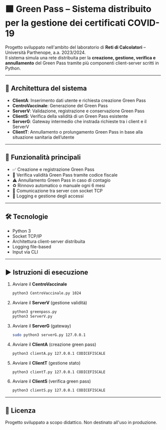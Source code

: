 # 🟩 Green Pass – Sistema distribuito per la gestione dei certificati COVID-19

Progetto sviluppato nell'ambito del laboratorio di **Reti di Calcolatori** – Università Parthenope, a.a. 2023/2024.  
Il sistema simula una rete distribuita per la **creazione, gestione, verifica e annullamento** del Green Pass tramite più componenti client-server scritti in Python.

---

## 🧩 Architettura del sistema

- **ClientA**: Inserimento dati utente e richiesta creazione Green Pass  
- **CentroVaccinale**: Generazione del Green Pass  
- **ServerV**: Validazione, registrazione e conservazione Green Pass  
- **ClientS**: Verifica della validità di un Green Pass esistente  
- **ServerG**: Gateway intermedio che instrada richieste tra i client e il ServerV  
- **ClientT**: Annullamento o prolungamento Green Pass in base alla situazione sanitaria dell’utente

---

## 🧪 Funzionalità principali

- ✅ Creazione e registrazione Green Pass  
- 🔐 Verifica validità Green Pass tramite codice fiscale  
- ⚠️ Annullamento Green Pass in caso di contagio  
- ♻️ Rinnovo automatico o manuale ogni 6 mesi  
- 🔄 Comunicazione tra server con socket TCP  
- 📜 Logging e gestione degli accessi

---

## 🛠️ Tecnologie

- Python 3  
- Socket TCP/IP  
- Architettura client-server distribuita  
- Logging file-based  
- Input via CLI

---

## ▶️ Istruzioni di esecuzione

1. Avviare il **CentroVaccinale**
   ```bash
   python3 CentroVaccinale.py 1024
   ```

2. Avviare il **ServerV** (gestione validità)
   ```bash
   python3 greenpass.py
   python3 ServerV.py
   ```

3. Avviare il **ServerG** (gateway)
   ```bash
   sudo python3 serverG.py 127.0.0.1
   ```

4. Avviare il **ClientA** (creazione green pass)
   ```bash
   python3 clientA.py 127.0.0.1 CODICEFISCALE
   ```

5. Avviare il **ClientT** (gestione stato)
   ```bash
   python3 clientT.py 127.0.0.1 CODICEFISCALE
   ```

6. Avviare il **ClientS** (verifica green pass)
   ```bash
   python3 clientS.py 127.0.0.1 CODICEFISCALE
   ```

---



## 📄 Licenza

Progetto sviluppato a scopo didattico. Non destinato all'uso in produzione.
